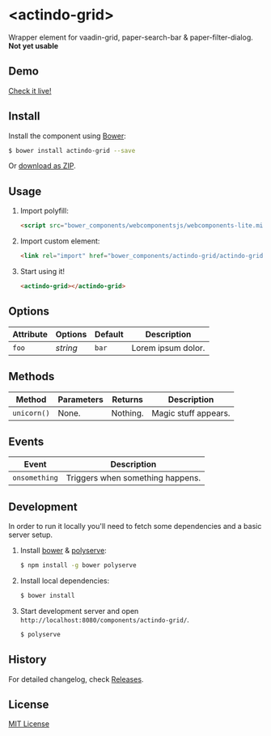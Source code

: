 # &lt;actindo-grid&gt;

Wrapper element for vaadin-grid, paper-search-bar & paper-filter-dialog.
**Not yet usable**

## Demo

[Check it live!](http://ActindoElements.github.io/actindo-grid)

## Install

Install the component using [Bower](http://bower.io/):

```sh
$ bower install actindo-grid --save
```

Or [download as ZIP](https://github.com/ActindoElements/actindo-grid/archive/master.zip).

## Usage

1. Import polyfill:

    ```html
    <script src="bower_components/webcomponentsjs/webcomponents-lite.min.js"></script>
    ```

2. Import custom element:

    ```html
    <link rel="import" href="bower_components/actindo-grid/actindo-grid.html">
    ```

3. Start using it!

    ```html
    <actindo-grid></actindo-grid>
    ```

## Options

Attribute     | Options     | Default      | Description
---           | ---         | ---          | ---
`foo`         | *string*    | `bar`        | Lorem ipsum dolor.

## Methods

Method        | Parameters   | Returns     | Description
---           | ---          | ---         | ---
`unicorn()`   | None.        | Nothing.    | Magic stuff appears.

## Events

Event         | Description
---           | ---
`onsomething` | Triggers when something happens.

## Development

In order to run it locally you'll need to fetch some dependencies and a basic server setup.

1. Install [bower](http://bower.io/) & [polyserve](https://npmjs.com/polyserve):

    ```sh
    $ npm install -g bower polyserve
    ```

2. Install local dependencies:

    ```sh
    $ bower install
    ```

3. Start development server and open `http://localhost:8080/components/actindo-grid/`.

    ```sh
    $ polyserve
    ```

## History

For detailed changelog, check [Releases](https://github.com/ActindoElements/actindo-grid/releases).

## License

[MIT License](http://opensource.org/licenses/MIT)
